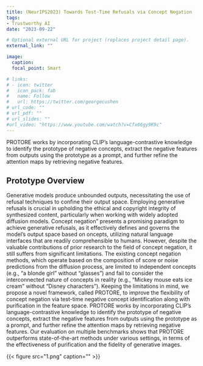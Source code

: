 ```yaml
---
title: (NeurIPS2023) Towards Test-Time Refusals via Concept Negation
tags:
- Trustworthy AI
date: "2023-09-22"

# Optional external URL for project (replaces project detail page).
external_link: ""

image:
  caption: 
  focal_point: Smart

# links:
# - icon: twitter
#   icon_pack: fab
#   name: Follow
#   url: https://twitter.com/georgecushen
# url_code: ""
# url_pdf: ""
# url_slides: ""
#url_video: "https://www.youtube.com/watch?v=Cfx66gy9K9c"
---
```


PROTORE works by incorporating CLIP’s language-contrastive knowledge to identify the prototype of negative concepts, extract the negative features from outputs using the prototype as a prompt, and further refine the attention maps by retrieving negative features.

## Prototype Overview

Generative models produce unbounded outputs, necessitating the use of refusal techniques to confine their output space. Employing generative refusals is crucial in upholding the ethical and copyright integrity of synthesized content, particularly when working with widely adopted diffusion models. Concept negation” presents a promising paradigm to achieve generative refusals, as it effectively defines and governs the model’s output space based on oncepts, utilizing natural language interfaces that are readily comprehensible to humans. However, despite the valuable contributions of prior research to the field of concept negation, it still suffers from significant limitations. The existing concept negation methods, which operate based on the composition of score or noise predictions from the diffusion process, are limited to independent concepts (e.g., “a blonde girl” without “glasses”) and fail to consider the interconnected nature of concepts in reality (e.g., “Mickey mouse eats ice cream” without “Disney characters”). Keeping the limitations in mind, we propose a novel framework, called PROTORE, to improve the flexibility of concept negation via test-time negative concept identification along with purification in the feature space. PROTORE works by incorporating CLIP’s language-contrastive knowledge to identify the prototype of negative concepts, extract the negative features from outputs using the prototype as a prompt, and further refine the attention maps by retrieving negative features. Our evaluation on multiple benchmarks shows that PROTORE outperforms state-of-the-art methods under various settings, in terms of the effectiveness of purification and the fidelity of generative images.

{{< figure src="1.png" caption="" >}}